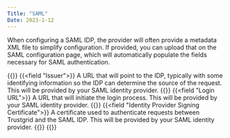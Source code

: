 ```yaml
---
Title: "SAML"
Date: 2023-1-12
---
```


When configuring a SAML IDP, the provider will often provide a metadata XML file to simplify configuration. If provided, you can upload that on the SAML configuration page, which will automatically populate the fields necessary for SAML authentication.

{{<fields>}}
{{<field "Issuer">}}
A URL that will point to the IDP, typically with some identifying information so the IDP can determine the source of the request. This will be provided by your SAML identity provider.
{{</field>}}
{{<field "Login URL">}}
A URL that will initiate the login process. This will be provided by your SAML identity provider.
{{</field>}}
{{<field "Identity Provider Signing Certificate">}}
A certificate used to authenticate requests between Trustgrid and the SAML IDP. This will be provided by your SAML identity provider.
{{</field>}}
{{</fields>}}
